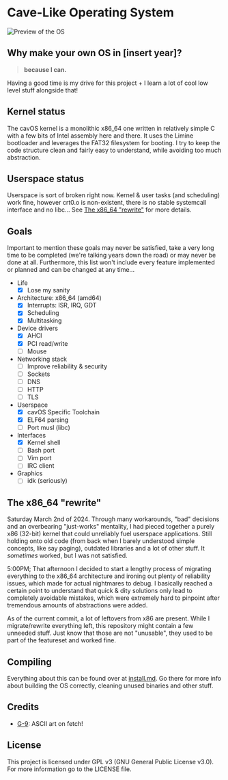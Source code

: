 # Cave-Like Operating System

![Preview of the OS](https://raw.malwarepad.com/cavos/images/preview.png)

## Why make your own OS in [insert year]?
> **because I can.**

Having a good time is my drive for this project + I learn a lot of cool low level stuff alongside that! 

## Kernel status
The cavOS kernel is a monolithic x86_64 one written in relatively simple C with a few bits of Intel assembly here and there. It uses the Limine bootloader and leverages the FAT32 filesystem for booting. I try to keep the code structure clean and fairly easy to understand, while avoiding too much abstraction.

## Userspace status
Userspace is sort of broken right now. Kernel & user tasks (and scheduling) work fine, however crt0.o is non-existent, there is no stable systemcall interface and no libc... See [The x86_64 \"rewrite\"](#the-x86_64-rewrite) for more details.

## Goals

Important to mention these goals may never be satisfied, take a very long time to be completed (we're talking years down the road) or may never be done at all. Furthermore, this list won't include every feature implemented or planned and can be changed at any time...

- Life
  - [x] Lose my sanity
- Architecture: x86_64 (amd64)
  - [x] Interrupts: ISR, IRQ, GDT
  - [x] Scheduling
  - [x] Multitasking
- Device drivers
  - [x] AHCI
  - [x] PCI read/write
  - [ ] Mouse
- Networking stack
  - [ ] Improve reliability & security
  - [ ] Sockets
  - [ ] DNS
  - [ ] HTTP
  - [ ] TLS
- Userspace 
  - [x] cavOS Specific Toolchain
  - [x] ELF64 parsing
  - [ ] Port musl (libc)
- Interfaces
  - [x] Kernel shell
  - [ ] Bash port
  - [ ] Vim port
  - [ ] IRC client
- Graphics
  - [ ] idk (seriously)

## The x86_64 "rewrite"
Saturday March 2nd of 2024. Through many workarounds, "bad" decisions and an overbearing "just-works" mentality, I had pieced together a purely x86 (32-bit) kernel that could unreliably fuel userspace applications. Still holding onto old code (from back when I barely understood simple concepts, like say paging), outdated libraries and a lot of other stuff. It *sometimes* worked, but I was not satisfied.

5:00PM; That afternoon I decided to start a lengthy process of migrating everything to the x86_64 architecture and ironing out plenty of reliability issues, which made for actual nightmares to debug. I basically reached a certain point to understand that quick & dity solutions only lead to completely avoidable mistakes, which were extremely hard to pinpoint after tremendous amounts of abstractions were added.

As of the current commit, a lot of leftovers from x86 are present. While I migrate/rewrite everything left, this repository might contain a few unneeded stuff. Just know that those are not "unusable", they used to be part of the featureset and worked fine.

## Compiling
Everything about this can be found over at [install.md](docs/install.md). Go there for more info about building the OS correctly, cleaning unused binaries and other stuff. 

## Credits
- [G-9](https://nr9.online/): ASCII art on fetch!

## License
This project is licensed under GPL v3 (GNU General Public License v3.0). For more information go to the LICENSE file.
